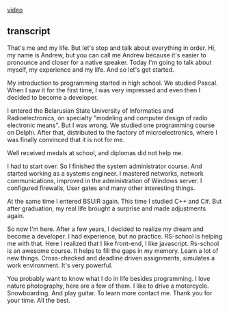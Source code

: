[video](https://youtu.be/0ZxVSx46r6Q)

## transcript

That's me and my life. But let's stop and talk about everything in order.
Hi, my name is Andrew, but you can call me Andrew because it's easier to pronounce and closer for a native speaker. Today I'm going to talk about myself, my experience and my life. And so let's get started.

My introduction to programming started in high school. We studied Pascal. When I saw it for the first time, I was very impressed and even then I decided to become a developer.

I entered the Belarusian State University of Informatics and Radioelectronics, on specialty "modeling and computer design of radio electronic means". But I was wrong. We studied one programming course on Delphi. After that, distributed to the factory of microelectronics, where I was finally convinced that it is not for me.

Well received medals at school, and diplomas did not help me.

I had to start over. So I finished the system administrator course. And started working as a systems engineer. I mastered networks, network communications, improved in the administration of Windows server. I configured firewalls, User gates and many other interesting things.

At the same time I entered BSUIR again. This time I studied C++ and C#. But after graduation, my real life brought a surprise and made adjustments again.

So now I'm here. After a few years, I decided to realize my dream and become a developer. I had experience, but no practice. RS-school is helping me with that. Here I realized that I like front-end, I like javascript. Rs-school is an awesome course. It helps to fill the gaps in my memory. Learn a lot of new things. Cross-checked and deadline driven assignments, simulates a work environment. It's very powerful.

You probably want to know what I do in life besides programming.
I love nature photography, here are a few of them. I like to drive a motorcycle. Snowboarding. And play guitar.
To learn more contact me.
Thank you for your time. All the best.
